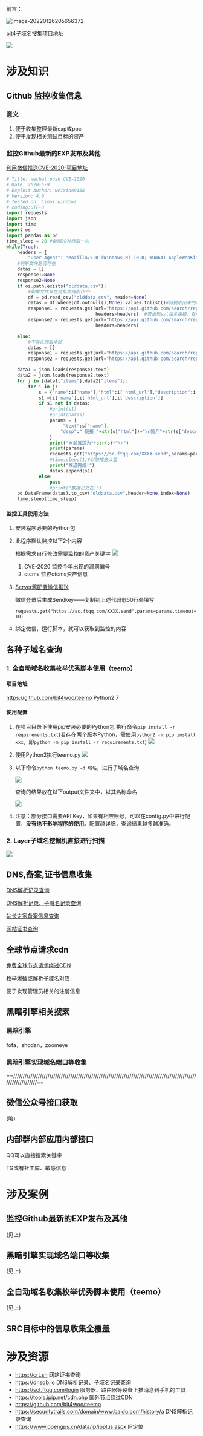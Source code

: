 前言：

![image-20220126205656372](C:/Users/HP/AppData/Roaming/Typora/typora-user-images/image-20220126205656372.png)



[bit4子域名搜集项目地址](https://github.com/bit4woo/Teemo)

![](https://gitee.com/YatJay/image/raw/master/img/202201262107960.png)



# 涉及知识

## Github 监控收集信息

### 意义

1. 便于收集整理最新exp或poc
2. 便于发现相关测试目标的资产

### 监控Github最新的EXP发布及其他

[利用微信推送CVE-2020-项目地址](https://github.com/weixiao9188/wechat_push#readme)


```python
# Title: wechat push CVE-2020
# Date: 2020-5-9
# Exploit Author: weixiao9188
# Version: 4.0
# Tested on: Linux,windows
# coding:UTF-8
import requests
import json
import time
import os
import pandas as pd
time_sleep = 20 #每隔20秒爬取一次
while(True):
    headers = {
        "User-Agent": "Mozilla/5.0 (Windows NT 10.0; WOW64) AppleWebKit/537.36 (KHTML, like Gecko) Chrome/70.0.3538.25 Safari/537.36 Core/1.70.3741.400 QQBrowser/10.5.3863.400"}
    #判断文件是否存在
    datas = []
    response1=None
    response2=None
    if os.path.exists("olddata.csv"):
        #如果文件存在则每次爬取10个
        df = pd.read_csv("olddata.csv", header=None)
        datas = df.where(df.notnull(),None).values.tolist()#将提取出来的数据中的nan转化为None
        response1 = requests.get(url="https://api.github.com/search/repositories?q=CVE-2020&sort=updated&per_page=10",
                                 headers=headers)  #若出现ssl相关报错，在requests相关括号内加入verify = false
        response2 = requests.get(url="https://api.github.com/search/repositories?q=RCE&ssort=updated&per_page=10",
                                 headers=headers)

    else:
        #不存在爬取全部
        datas = []
        response1 = requests.get(url="https://api.github.com/search/repositories?q=CVE-2020&sort=updated&order=desc",headers=headers)
        response2 = requests.get(url="https://api.github.com/search/repositories?q=RCE&ssort=updated&order=desc",headers=headers)

    data1 = json.loads(response1.text)
    data2 = json.loads(response2.text)
    for j in [data1["items"],data2["items"]]:
        for i in j:
            s = {"name":i['name'],"html":i['html_url'],"description":i['description']}
            s1 =[i['name'],i['html_url'],i['description']]
            if s1 not in datas:
                #print(s1)
                #print(datas)
                params = {
                     "text":s["name"],
                    "desp":" 链接:"+str(s["html"])+"\n简介"+str(s["description"])
                }
                print("当前推送为"+str(s)+"\n")
                print(params)
                requests.get("https://sc.ftqq.com/XXXX.send",params=params,timeout=10)
                #time.sleep(1)#以防推送太猛
                print("推送完成!")
                datas.append(s1)
            else:
                pass
                #print("数据已处在!")
    pd.DataFrame(datas).to_csv("olddata.csv",header=None,index=None)
    time.sleep(time_sleep)

```

#### 监控工具使用方法

1. 安装程序必要的Python包

2. 此程序默认监控以下2个内容

   根据需求自行修改需要监控的资产关键字
   ![](https://gitee.com/YatJay/image/raw/master/img/202201262341787.png)

   1. CVE-2020  监控今年出现的漏洞编号
   2. ctcms   监控ctcms资产信息

3. [Server酱配置微信推送](sct.ftqq.com)

   微信登录后生成Sendkey——复制到上述代码低50行处填写

   `requests.get("https://sc.ftqq.com/XXXX.send",params=params,timeout=10)`

4. 绑定微信，运行脚本，就可以获取到监控的内容

## 各种子域名查询

###  1. 全自动域名收集枚举优秀脚本使用（teemo）

#### 项目地址

https://github.com/bit4woo/teemo    Python2.7

#### 使用配置

1. 在项目目录下使用pip安装必要的Python包 执行命令`pip install -r requirements.txt`(若存在两个版本Python，需使用`python2 -m pip install xxx`，即`python -m pip install -r requirements.txt`)
   ![](https://gitee.com/YatJay/image/raw/master/img/202201270009838.png)

2. 使用Python2执行teemo.py
   ![](https://gitee.com/YatJay/image/raw/master/img/202201270011244.png)

3. 以下命令`python teemo.py -d 域名`，进行子域名查询

   ![](https://gitee.com/YatJay/image/raw/master/img/202201270014790.png)

   查询的结果放在以下output文件夹中，以其名称命名

   ![](https://gitee.com/YatJay/image/raw/master/img/202201270017107.png)

4. 注意：部分接口需要API Key，如果有相应账号，可以在config.py中进行配置，**没有也不影响程序的使用**。配置越详细，查询结果越多越准确。

### 2. Layer子域名挖掘机直接进行扫描

![](https://gitee.com/YatJay/image/raw/master/img/202201262354865.png)

## DNS,备案,证书信息收集

[DNS解析记录查询](https://securitytrails.com/domain/www.baidu.com/history/a)

[DNS解析记录、子域名记录查询](https://dnsdb.io)

[站长之家备案信息查询](https://whois.chinaz.com/)

[网站证书查询](https://crt.sh)

## 全球节点请求cdn

[免费全球节点请求绕过CDN](https://tools.ipip.net/cdn.php)

枚举爆破或解析子域名对应

便于发现管理员相关的注册信息

## 黑暗引擎相关搜索

### 黑暗引擎

fofa，shodan，zoomeye

### 黑暗引擎实现域名端口等收集

==////////////////////////////////////////////////////////////////////////////////////////////////////////////////==

## 微信公众号接口获取

(略)

## 内部群内部应用内部接口

QQ可以直接搜索关键字

TG或有社工库、敏感信息





# 涉及案例

## 监控Github最新的EXP发布及其他

(见上)

## 黑暗引擎实现域名端口等收集

(见上)

## 全自动域名收集枚举优秀脚本使用（teemo）

(见上)

## SRC目标中的信息收集全覆盖





# 涉及资源

- https://crt.sh   网站证书查询
- https://dnsdb.io   DNS解析记录、子域名记录查询
- https://sct.ftqq.com/login    服务器、路由器等设备上推消息到手机的工具
- https://tools.ipip.net/cdn.php    国外节点绕过CDN
- https://github.com/bit4woo/teemo
- https://securitytrails.com/domain/www.baidu.com/history/a    DNS解析记录查询
- https://www.opengps.cn/data/ip/ipplus.aspx  IP定位
